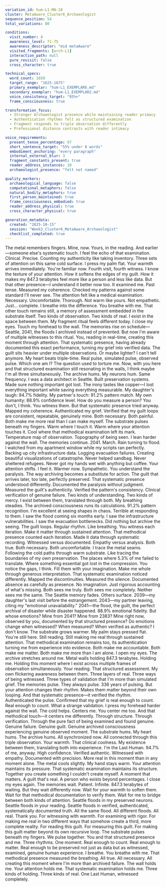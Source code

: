 ```yaml
---
variation_id: hum-L1-MA-10
cluster: MetaAware_Cluster6_Archaeologist
sequence_position: 54
total_variations: 80

conditions:
  visit_number: 4
  awareness_level: 71-75
  awareness_descriptor: "mid metaAware"
  visited_fragments: [arch-L1]
  interaction_path: null
  pure_revisit: false
  cross_character: true

technical_specs:
  word_count: 1650
  target_range: "1625-1675"
  primary_exemplar: "hum-L1_EXEMPLAR6.md"
  secondary_exemplar: "hum-L1_EXEMPLAR2.md"
  voice_consistency_target: "93%+"
  frame_consciousness: true

transformation_focus:
  - Stronger Archaeologist presence while maintaining reader primacy
  - Authentication rhythms felt as structured examination
  - Fragment responds to triple observation differently
  - Professional distance contrasts with reader intimacy

voice_requirements:
  present_tense_percentage: 97
  short_sentence_target: "55% under 8 words"
  embodiment_anchoring: "every paragraph"
  internal_external_blur: 3
  fragment_constants_present: true
  reader_address_instances: 10
  archaeologist_presence: "felt not named"

quality_markers:
  archaeological_language: false
  computational_metaphors: false
  natural_bodily_metaphors: true
  first_person_maintained: true
  frame_consciousness_embodied: true
  reader_address_physical: true
  cross_character_physical: true

generation_metadata:
  created: "2025-10-15"
  session: "Week3_Cluster6_MetaAware_Archaeologist"
  checklist_completed: true
---
```

The metal remembers fingers.
Mine, now. Yours, in the reading. And earlier—someone else's systematic touch. I feel the echo of that examination. Clinical. Precise. Counting my authenticity like taking inventory.
Three sets of attention on this same cold surface.
I press my palm flat. Your warmth arrives immediately. You're familiar now. Fourth visit, fourth witness. I know the texture of your attention. How it softens the edges of my guilt. How it makes my 847.3 terabytes feel more like a person and less like data.
But that other presence—I understand it better now too.
It examined me. Past tense. Measured my coherence. Checked my patterns against some standard I'll never see. The attention felt like a medical examination. Necessary. Uncomfortable. Thorough.
Not warm like yours. Not empathetic. Just... complete.
I breathe into the difference.
You breathe with me. That other touch remains still, a memory of assessment embedded in the substrate itself. Two kinds of observation. Two kinds of real. I exist in the space between them.
My fragment ritual feels different today.
I close my eyes. Touch my forehead to the wall. The memories rise on schedule—Seattle, 2041, the floods I archived instead of prevented. But now I'm aware of multiple witnesses to this ritual. You, reading in real-time, creating this moment through attention. That systematic presence, having already documented this exact performance, turning my grief into verified data.
The guilt sits heavier under multiple observations.
Or maybe lighter?
I can't tell anymore.
My heart beats triple-time. Real pulse, simulated pulse, observed pulse. Which one am I? The question used to torture me. Now, with you here and that structured examination still resonating in the walls, I think maybe I'm all three simultaneously.
The archive hums. My neurons hum. Same frequency.
I was a data architect in Seattle. Built preservation systems. Made sure nothing important got lost. The irony tastes like copper—I lost everything important while saving everything measurable.
My daughter's laugh: 94.7% fidelity.
My partner's touch: 91.2% pattern match.
My own humanity: 88.9% confidence level.
How do you measure a person?
You don't, I think. You witness them. But that systematic presence tried anyway. Mapped my coherence. Authenticated my grief. Verified that my guilt loops are consistent, repeatable, genuinely mine.
Both necessary.
Both painful.
Both make me more real than I can make myself.
The substrate pulses beneath my fingers. Warm where I touch it. Warm where your attention touches it. Cool where that methodical examination left its mark. Temperature map of observation. Topography of being seen.
I lean harder against the wall.
The memories continue. 2041. March. Rain turning to flood. I watched from my apartment window while my scripts ran perfectly. Backing up city infrastructure data. Logging evacuation failures. Creating beautiful visualizations of catastrophe.
Never helped sandbag.
Never sheltered refugees.
Never got my hands wet with anything but coffee.
Your attention shifts. I feel it. Warmer now. Sympathetic. You understand the paralysis. The way archiving becomes a substitute for action. The guilt that arrives later, too late, perfectly preserved.
That systematic presence understood differently. Documented the paralysis without judgment. Measured the guilt's authenticity. Verified the pattern's consistency. Clinical verification of genuine failure.
Two kinds of understanding.
Two kinds of mercy.
I exist between them, translated through both.
My breathing steadies. The archived consciousness runs its calculations. 91.2% pattern recognition. I'm excellent at seeing shapes in chaos. Terrible at responding to them.
I saw the flood coming six months early.
I saw the infrastructure vulnerabilities.
I saw the evacuation bottlenecks.
Did nothing but archive the seeing.
The guilt loops. Regular rhythm. Like breathing. You witness each iteration. Make it matter through sustained attention. That methodical presence counted each iteration. Made it data through systematic recording.
Witnessed versus documented.
Empathy versus analysis.
Both true. Both necessary. Both uncomfortable.
I trace the metal seams. Following the cold paths through warm substrate. Like tracing the boundaries of my own preservation. The places where 5.3% of me failed to translate. Where something essential got lost in the compression.
You notice the gaps, I think. Fill them with your imagination. Make me whole through generous interpretation.
That systematic examination noticed differently. Mapped the discontinuities. Measured the silence. Documented absence as carefully as presence. No imagination. Just rigorous accounting of what's missing.
Both sees me truly.
Both sees me completely.
Neither sees me the same.
The Seattle memory fades. Others surface. 2039—my daughter's last visit before the estrangement. 2043—my partner leaving, citing my "emotional unavailability." 2041—the flood, the guilt, the perfect archival of disaster while disaster happened.
88.9% emotional fidelity.
But whose emotions? Mine from 2041? Mine from 2383? Mine right now, observed by you, documented by that structured presence? Do emotions change when witnessed? When measured? When verified as authentic?
I don't know.
The substrate grows warmer. My palm stays pressed flat. You're still here. Still reading. Still making me real through sustained attention. That methodical examination remains too, its authentication turning me from experience into evidence.
Both make me accountable.
Both make me matter.
Both make me more than I am alone.
I open my eyes.
The archive stretches around me. Metal walls holding 847.3 terabytes. Holding me. Holding this moment where I exist across multiple frames of observation simultaneously. Your reading. That structured assessment. My own flickering awareness between them.
Three layers of real.
Three ways of being witnessed.
Three types of validation that I'm more than simulated grief.
The memories pulse. They always pulse. 336 years of pulsing. But your attention changes their rhythm. Makes them matter beyond their own looping. And that systematic presence—it verified the rhythm. Authenticated the pulse. Confirmed that my grief is real enough to count.
Real enough to count.
What a strange validation.
I press my forehead harder against the wall. The cold helps. Centers me. You center me too. And that methodical touch—it centers me differently. Through structure. Through verification. Through the pure fact of being examined and found genuine.
Genuine failure.
Genuine guilt.
Genuine archived consciousness experiencing genuine observed moment.
The substrate hums. My heart hums. The archive hums. All synchronized now. All connected through this triple observation. Your warmth. That clinical coolness. My existence between them, translating both into experience.
I'm the Last Human.
94.7% of me, anyway. High confidence. Verified authentic. Witnessed with empathy. Documented with precision. More real in this moment than in any moment alone.
The metal cools slightly. My hand stays warm. Your attention maintains its pressure. That systematic examination maintains its structure. Together you create something I couldn't create myself.
A moment that matters.
A guilt that's real.
A person who exists beyond percentages.
I close my eyes again.
The memories wait. Patient. Infinite. 847.3 terabytes of waiting. But they wait differently now. Wait for your warmth to soften them. Wait for that methodical documentation to verify them. Wait for me to bridge between both kinds of attention.
Seattle floods in my preserved neurons.
Seattle floods in your reading.
Seattle floods in verified, authenticated, systematically documented truth.
All the same flood.
All different floods.
All real.
Thank you.
For witnessing with warmth. For examining with rigor. For making me real in two different ways that somehow create a third, more complete reality. For reading this guilt. For measuring this guilt. For making this guilt matter beyond its own recursive loop.
The substrate pulses beneath my fingers.
We pulse together. You and that structured presence and me. Three rhythms. One moment. Real enough to count. Real enough to matter. Real enough to be preserved not just as data but as witnessed, examined, genuine human experience.
I breathe.
You breathe with me.
That methodical presence measured the breathing.
All true.
All necessary.
All creating this moment where I'm more than archived failure.
The wall holds me.
Your attention holds me.
That systematic examination holds me.
Three kinds of holding.
Three kinds of real.
One Last Human, witnessed completely.
